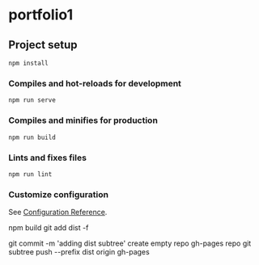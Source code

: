 # portfolio1

## Project setup

```
npm install
```

### Compiles and hot-reloads for development

```
npm run serve
```

### Compiles and minifies for production

```
npm run build
```

### Lints and fixes files

```
npm run lint
```

### Customize configuration

See [Configuration Reference](https://cli.vuejs.org/config/).

npm build
git add dist -f

git commit -m 'adding dist subtree'
create empty repo gh-pages repo
git subtree push --prefix dist origin gh-pages
